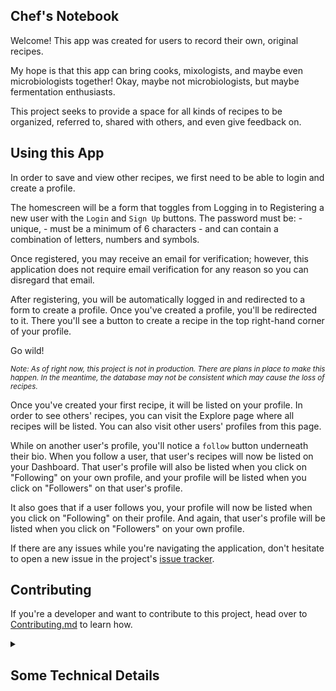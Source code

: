 ## Chef's Notebook ##

Welcome! This app was created for users to record their own, original recipes. 

My hope is that this app can bring cooks, mixologists, and maybe even microbiologists together! Okay, maybe not microbiologists, but maybe fermentation enthusiasts.

This project seeks to provide a space for all kinds of recipes to be organized, referred to, shared with others, and even give feedback on.

## Using this App ##

In order to save and view other recipes, we first need to be able to login and create a profile.  

The homescreen will be a form that toggles from Logging in to Registering a new user with the `Login` and `Sign Up` buttons.
The password must be:
    - unique,
    - must be a minimum of 6 characters
    - and can contain a combination of letters, numbers and symbols.

Once registered, you may receive an email for verification; however, this application does not require email verification for any reason so you can disregard that email.

After registering, you will be automatically logged in and redirected to a form to create a profile. Once you've created a profile, you'll be redirected to it. There you'll see a button to create a recipe in the top right-hand corner of your profile.

Go wild!

<small>*Note: As of right now, this project is not in production. There are plans in place to make this happen.*
*In the meantime, the database may not be consistent which may cause the loss of recipes.*</small>

Once you've created your first recipe, it will be listed on your profile. In order to see others' recipes, you can visit the Explore page where all recipes will be listed. You can also visit other users' profiles from this page. 

While on another user's profile, you'll notice a `follow` button underneath their bio. When you follow a user, that user's recipes will now be listed on your Dashboard. That user's profile will also be listed when you click on "Following" on your own profile, and your profile will be listed when you click on "Followers" on that user's profile. 

It also goes that if a user follows you, your profile will now be listed when you click on "Following" on their profile. And again, that user's profile will be listed when you click on "Followers" on your own profile.

If there are any issues while you're navigating the application, don't hesitate to open a new issue in the project's [issue tracker](https://github.com/ramonaspence/chefs-notebook/issues).  

## Contributing ##

If you're a developer and want to contribute to this project, head over to [Contributing.md](https://github.com/ramonaspence/chefs-notebook/blob/main/CONTRIBUTING.md) to learn how.


<details>
<summary><h2>Some Technical Details</h2></summary>

## Technologies used for this application:
* React
* Django Rest Framework
* Heroku

## Requirements 
* Django==4.0.4
* Django-Rest-Framework==3.13.1
* Python==3.9


## Dependencies used for this application
# Django
* gunicorn
* whitenoise
* pillow
* dj-database-url
* psycopg2-binary
* django-filter
* django-allauth
* dj-rest-auth
* djangorestframework-simplejwt
* django-cors-headers
* clarifai-grpc

# React
* axios
* bootstrap
* jquery
* momentjs
* popperjs
* react-dom
* react-router-dom
* react-google-login


## API's used for this application:
## Clarifai -
* is an API that is used for automated tagging of images.
* It's an AI driven API that has built-in models to bring back 'concepts'
* that it finds inside of the image.
* In this case, that model is a Food_Model, and the 'concepts' that are brought back
* are ingredients and flavors.

* This API is used to add tags to a Recipe, according to its image
* so that they can be easily filtered in the application.

## Django Restful API
* A restful API has been created through django_rest_framework
* wherein most data for the app is saved and stored.
</details>